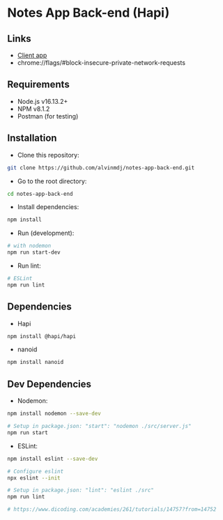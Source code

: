 # Notes App Back-end (Hapi)

## Links

- [Client app](http://notesapp-v1.dicodingacademy.com/)
- chrome://flags/#block-insecure-private-network-requests

## Requirements

- Node.js v16.13.2+
- NPM v8.1.2
- Postman (for testing)

## Installation

- Clone this repository:

```sh
git clone https://github.com/alvinmdj/notes-app-back-end.git
```

- Go to the root directory:

```sh
cd notes-app-back-end
```

- Install dependencies:

```sh
npm install
```

- Run (development):

```sh
# with nodemon
npm run start-dev
```

- Run lint:

```sh
# ESLint
npm run lint
```

## Dependencies

- Hapi

```sh
npm install @hapi/hapi
```

- nanoid

```sh
npm install nanoid
```

## Dev Dependencies

- Nodemon:

```sh
npm install nodemon --save-dev

# Setup in package.json: "start": "nodemon ./src/server.js"
npm run start
```

- ESLint:

```sh
npm install eslint --save-dev

# Configure eslint
npx eslint --init

# Setup in package.json: "lint": "eslint ./src"
npm run lint

# https://www.dicoding.com/academies/261/tutorials/14757?from=14752
```
